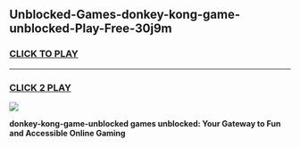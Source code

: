 
## Unblocked-Games-donkey-kong-game-unblocked-Play-Free-30j9m
<h3>
<a href="https://premium76.site?title=donkey-kong-game-unblocked&ref=17A">CLICK TO PLAY</a></h3>
<hr>

<h3>
<a href="https://premium76.site?title=donkey-kong-game-unblocked&ref=17A">CLICK 2 PLAY</a>
  
</h3>

<a href="https://premium76.site?title=donkey-kong-game-unblocked&ref=17A"><img src="https://clearcache.store/games.png"></a>


**donkey-kong-game-unblocked games unblocked: Your Gateway to Fun and Accessible Online Gaming**
